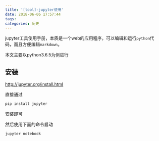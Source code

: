 ```yaml
---
title: '[tool]-jupyter使用'
date: 2018-06-06 17:57:44
tags:
categories: 历史
---
```


jupyter工具使用手册，本质是一个web的应用程序，可以编辑和运行`python`代码，而且方便编辑`markdown`。

本文主要以python3.6.5为例进行

<!--more-->

## 安装

http://jupyter.org/install.html

直接通过

``` python
pip install jupyter
```
安装即可

然后使用下面的命令启动

``` python
jupyter notebook
```
